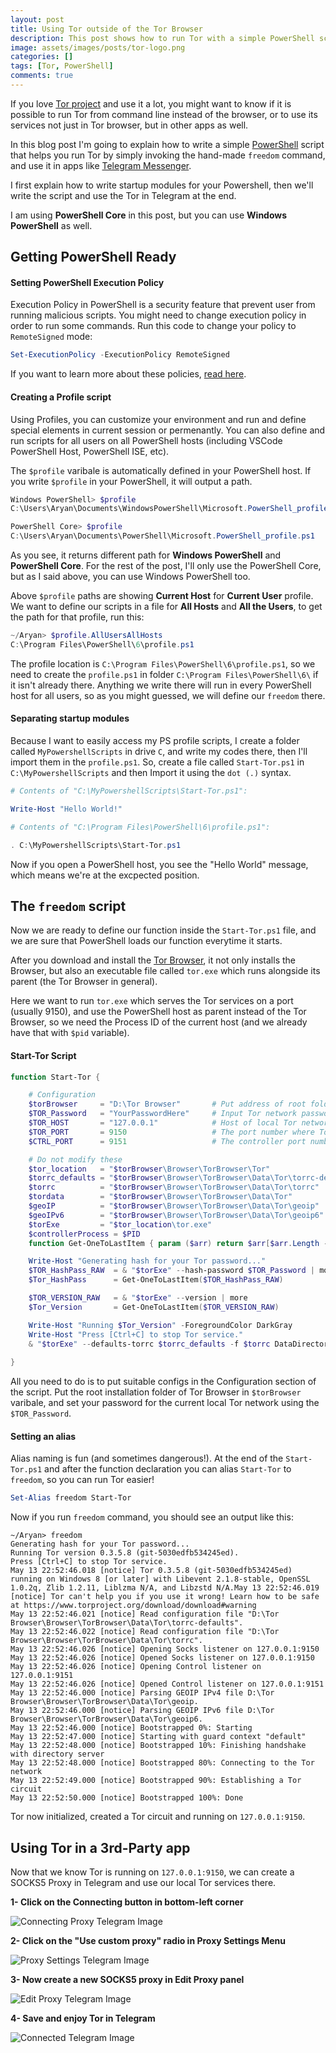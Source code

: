 ```yaml
---
layout: post
title: Using Tor outside of the Tor Browser
description: This post shows how to run Tor with a simple PowerShell script and use it in other apps like Telegram...
image: assets/images/posts/tor-logo.png
categories: []
tags: [Tor, PowerShell]
comments: true
---
```


If you love [Tor project](https://www.torproject.org/download) and use it a lot, you might want to know if it is possible to run Tor from command line instead of the browser, or to use its services not just in Tor browser, but in other apps as well.

In this blog post I'm going to explain how to write a simple [PowerShell](https://github.com/PowerShell/PowerShell) script that helps you run Tor by simply invoking the hand-made `freedom` command, and use it in apps like [Telegram Messenger](https://telegram.org/).

I first explain how to write startup modules for your Powershell, then we'll write the script and use the Tor in Telegram at the end.

I am using **PowerShell Core** in this post, but you can use __Windows PowerShell__ as well.

## Getting PowerShell Ready
#### Setting PowerShell Execution Policy
Execution Policy in PowerShell is a security feature that prevent user from running malicious scripts. You might need to change execution policy in order to run some commands. Run this code to change your policy to `RemoteSigned` mode:
```powershell
Set-ExecutionPolicy -ExecutionPolicy RemoteSigned
```
If you want to learn more about these policies, [read here](https://docs.microsoft.com/en-us/powershell/module/microsoft.powershell.core/about/about_execution_policies?view=powershell-6).

#### Creating a Profile script
Using Profiles, you can customize your environment and run and define special elements in current session or permenantly. You can also define and run scripts for all users on all PowerShell hosts (including VSCode PowerShell Host, PowerShell ISE, etc).

The `$profile` varibale is automatically defined in your PowerShell host. If you write `$profile` in your PowerShell, it will output a path.
```powershell
Windows PowerShell> $profile
C:\Users\Aryan\Documents\WindowsPowerShell\Microsoft.PowerShell_profile.ps1
```
```powershell
PowerShell Core> $profile
C:\Users\Aryan\Documents\PowerShell\Microsoft.PowerShell_profile.ps1
```
As you see, it returns different path for **Windows PowerShell** and **PowerShell Core**. For the rest of the post, I'll only use the PowerShell Core, but as I said above, you can use Windows PowerShell too.

Above `$profile` paths are showing __Current Host__ for __Current User__ profile.
We want to define our scripts in a file for **All Hosts** and **All the Users**, to get the path for that profile, run this:
```powershell
~/Aryan> $profile.AllUsersAllHosts
C:\Program Files\PowerShell\6\profile.ps1
```
The profile location is `C:\Program Files\PowerShell\6\profile.ps1`, so we need to create the `profile.ps1` in folder `C:\Program Files\PowerShell\6\` if it isn't already there. Anything we write there will run in every PowerShell host for all users, so as you might guessed, we will define our `freedom` there.

#### Separating startup modules
Because I want to easily access my PS profile scripts, I create a folder called `MyPowershellScripts` in drive `C`, and write my codes there, then I'll import them in the `profile.ps1`.
So, create a file called `Start-Tor.ps1` in `C:\MyPowershellScripts` and then Import it using the `dot (.)` syntax.

```powershell
# Contents of "C:\MyPowershellScripts\Start-Tor.ps1":

Write-Host "Hello World!"
```
```powershell
# Contents of "C:\Program Files\PowerShell\6\profile.ps1":

. C:\MyPowershellScripts\Start-Tor.ps1
```

Now if you open a PowerShell host, you see the "Hello World" message, which means we're at the excpected position.

## The `freedom` script
Now we are ready to define our function inside the `Start-Tor.ps1` file, and we are sure that PowerShell loads our function everytime it starts.

After you download and install the [Tor Browser](https://www.torproject.org/download), it not only installs the Browser, but also an executable file called `tor.exe` which runs alongside its parent (the Tor Browser in general).

Here we want to run `tor.exe` which serves the Tor services on a port (usually 9150), and use the PowerShell host as parent instead of the Tor Browser, so we need the Process ID of the current host (and we already have that with `$pid` variable).

#### Start-Tor Script
```powershell
function Start-Tor {

    # Configuration
    $torBrowser     = "D:\Tor Browser"       # Put address of root folder of Tor Browser here
    $TOR_Password   = "YourPasswordHere"     # Input Tor network password here
    $TOR_HOST       = "127.0.0.1"            # Host of local Tor network
    $TOR_PORT       = 9150                   # The port number where Tor runs
    $CTRL_PORT      = 9151                   # The controller port number of Tor

    # Do not modify these
    $tor_location   = "$torBrowser\Browser\TorBrowser\Tor"
    $torrc_defaults = "$torBrowser\Browser\TorBrowser\Data\Tor\torrc-defaults"
    $torrc          = "$torBrowser\Browser\TorBrowser\Data\Tor\torrc"
    $tordata        = "$torBrowser\Browser\TorBrowser\Data\Tor"
    $geoIP          = "$torBrowser\Browser\TorBrowser\Data\Tor\geoip"
    $geoIPv6        = "$torBrowser\Browser\TorBrowser\Data\Tor\geoip6"
    $torExe         = "$tor_location\tor.exe"
    $controllerProcess = $PID
    function Get-OneToLastItem { param ($arr) return $arr[$arr.Length - 2]}

    Write-Host "Generating hash for your Tor password..."
    $TOR_HashPass_RAW  = & "$torExe" --hash-password $TOR_Password | more
    $Tor_HashPass      = Get-OneToLastItem($TOR_HashPass_RAW)

    $TOR_VERSION_RAW   = & "$torExe" --version | more
    $Tor_Version       = Get-OneToLastItem($TOR_VERSION_RAW)

    Write-Host "Running $Tor_Version" -ForegroundColor DarkGray
    Write-Host "Press [Ctrl+C] to stop Tor service."
    & "$torExe" --defaults-torrc $torrc_defaults -f $torrc DataDirectory $tordata GeoIPFile $geoIP GeoIPv6File $geoIPv6 HashedControlPassword $Tor_HashPass +__ControlPort $CTRL_PORT +__SocksPort "${TOR_HOST}:$TOR_PORT IPv6Traffic PreferIPv6 KeepAliveIsolateSOCKSAuth" __OwningControllerProcess $controllerProcess | more
    
}
```

All you need to do is to put suitable configs in the Configuration section of the script. Put the root installation folder of Tor Browser in `$torBrowser` varibale, and set your password for the current local Tor network using the `$TOR_Password`.

#### Setting an alias
Alias naming is fun (and sometimes dangerous!). At the end of the `Start-Tor.ps1` and after the function declaration you can alias `Start-Tor` to `freedom`, so you can run Tor easier!

```powershell
Set-Alias freedom Start-Tor
```

Now if you run `freedom` command, you should see an output like this:
```
~/Aryan> freedom
Generating hash for your Tor password...
Running Tor version 0.3.5.8 (git-5030edfb534245ed).
Press [Ctrl+C] to stop Tor service.
May 13 22:52:46.018 [notice] Tor 0.3.5.8 (git-5030edfb534245ed) running on Windows 8 [or later] with Libevent 2.1.8-stable, OpenSSL 1.0.2q, Zlib 1.2.11, Liblzma N/A, and Libzstd N/A.May 13 22:52:46.019 [notice] Tor can't help you if you use it wrong! Learn how to be safe at https://www.torproject.org/download/download#warning
May 13 22:52:46.021 [notice] Read configuration file "D:\Tor Browser\Browser\TorBrowser\Data\Tor\torrc-defaults".
May 13 22:52:46.022 [notice] Read configuration file "D:\Tor Browser\Browser\TorBrowser\Data\Tor\torrc".
May 13 22:52:46.026 [notice] Opening Socks listener on 127.0.0.1:9150
May 13 22:52:46.026 [notice] Opened Socks listener on 127.0.0.1:9150
May 13 22:52:46.026 [notice] Opening Control listener on 127.0.0.1:9151
May 13 22:52:46.026 [notice] Opened Control listener on 127.0.0.1:9151
May 13 22:52:46.000 [notice] Parsing GEOIP IPv4 file D:\Tor Browser\Browser\TorBrowser\Data\Tor\geoip.
May 13 22:52:46.000 [notice] Parsing GEOIP IPv6 file D:\Tor Browser\Browser\TorBrowser\Data\Tor\geoip6.
May 13 22:52:46.000 [notice] Bootstrapped 0%: Starting
May 13 22:52:47.000 [notice] Starting with guard context "default"
May 13 22:52:48.000 [notice] Bootstrapped 10%: Finishing handshake with directory server
May 13 22:52:48.000 [notice] Bootstrapped 80%: Connecting to the Tor network
May 13 22:52:49.000 [notice] Bootstrapped 90%: Establishing a Tor circuit
May 13 22:52:50.000 [notice] Bootstrapped 100%: Done
```
Tor now initialized, created a Tor circuit and running on `127.0.0.1:9150`.

## Using Tor in a 3rd-Party app

Now that we know Tor is running on `127.0.0.1:9150`, we can create a SOCKS5 Proxy in Telegram and use our local Tor services there.

**1- Click on the Connecting button in bottom-left corner**

![Connecting Proxy Telegram Image](/assets/images/posts/tor-post/connecting.jpg)

**2- Click on the "Use custom proxy" radio in Proxy Settings Menu**

![Proxy Settings Telegram Image](/assets/images/posts/tor-post/proxy-settings.jpg)

**3- Now create a new SOCKS5 proxy in Edit Proxy panel**

![Edit Proxy Telegram Image](/assets/images/posts/tor-post/edit-proxy.jpg)

**4- Save and enjoy Tor in Telegram**

![Connected Telegram Image](/assets/images/posts/tor-post/connected.jpg)